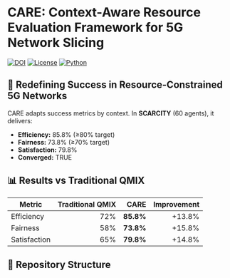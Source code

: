 ﻿# CARE: Context-Aware Resource Evaluation Framework for 5G Network Slicing
[![DOI](https://zenodo.org/badge/DOI/10.5281/zenodo.17096921.svg)](https://doi.org/10.5281/zenodo.17096921)
[![License](https://img.shields.io/badge/License-Apache%202.0-blue.svg)](LICENSE)
[![Python](https://img.shields.io/badge/Python-3.8%2B-green.svg)](https://python.org)

## 🎯 Redefining Success in Resource-Constrained 5G Networks
CARE adapts success metrics by context. In **SCARCITY** (60 agents), it delivers:
- **Efficiency:** 85.8% (≥80% target)
- **Fairness:** 73.8% (≥70% target)
- **Satisfaction:** 79.8%
- **Converged:** TRUE

## 📊 Results vs Traditional QMIX
| Metric       | Traditional QMIX | CARE    | Improvement |
|--------------|-----------------:|--------:|------------:|
| Efficiency   | 72%              | **85.8%** | +13.8%     |
| Fairness     | 58%              | **73.8%** | +15.8%     |
| Satisfaction | 65%              | **79.8%** | +14.8%     |

## 📁 Repository Structure

